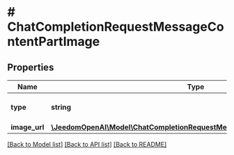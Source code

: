 # # ChatCompletionRequestMessageContentPartImage

## Properties

Name | Type | Description | Notes
------------ | ------------- | ------------- | -------------
**type** | **string** | The type of the content part. |
**image_url** | [**\JeedomOpenAI\Model\ChatCompletionRequestMessageContentPartImageImageUrl**](ChatCompletionRequestMessageContentPartImageImageUrl.md) |  |

[[Back to Model list]](../../README.md#models) [[Back to API list]](../../README.md#endpoints) [[Back to README]](../../README.md)
